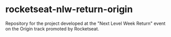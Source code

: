 # rocketseat-nlw-return-origin
Repository for the project developed at the "Next Level Week Return" event on the Origin track promoted by Rocketseat.
